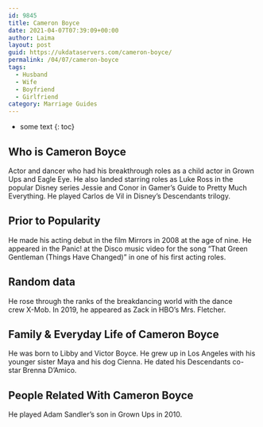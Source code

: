 ```yaml
---
id: 9845
title: Cameron Boyce
date: 2021-04-07T07:39:09+00:00
author: Laima
layout: post
guid: https://ukdataservers.com/cameron-boyce/
permalink: /04/07/cameron-boyce
tags:
  - Husband
  - Wife
  - Boyfriend
  - Girlfriend
category: Marriage Guides
---
```


* some text
{: toc}


## Who is Cameron Boyce
                  
                  
                  
Actor and dancer who had his breakthrough roles as a child actor in Grown Ups and Eagle Eye. He also landed starring roles as Luke Ross in the popular Disney series Jessie and Conor in Gamer&#8217;s Guide to Pretty Much Everything. He played Carlos de Vil in Disney&#8217;s Descendants trilogy. 
                  
              
            
              
            
                
                
                
## Prior to Popularity
                  
                  
                  
He made his acting debut in the film Mirrors in 2008 at the age of nine. He appeared in the Panic! at the Disco music video for the song &#8220;That Green Gentleman (Things Have Changed)&#8221; in one of his first acting roles. 
                  
              
            
              
            
                
                
                
## Random data
                  
                  
                  
He rose through the ranks of the breakdancing world with the dance crew X-Mob. In 2019, he appeared as Zack in HBO&#8217;s Mrs. Fletcher. 
                  
              
            
              
            
                
                
                
## Family & Everyday Life of Cameron Boyce
                  
                  
                  
He was born to Libby and Victor Boyce. He grew up in Los Angeles with his younger sister Maya and his dog Cienna. He dated his Descendants co-star Brenna D&#8217;Amico. 
                  
              
            
              
            
                
                
                
## People Related With Cameron Boyce
                  
                  
                  
He played Adam Sandler&#8217;s son in Grown Ups in 2010. 
                  
              
            
              
            
                
              
            
              
              
            
            
              
            
          
          
          